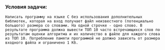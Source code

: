 ### Условия задачи:
  
`Написать программу на языке C без использования дополнительных библиотек, которая на вход получает файл неизвестного (потенциально большого) размера со словами. На одной строчке - одно слово. В результате программа должна вывести ТОП 10 часто встречающихся слов по результатам оценки алгоритма и их количество в файле для каждого слова из ТОП 10. Потребление памяти программой не должно зависеть от размера входного файла и ограничено 1 Кб.`
